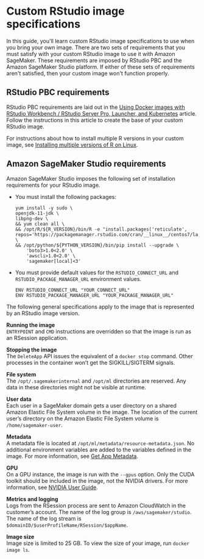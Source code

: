 # Custom RStudio image specifications<a name="rstudio-byoi-specs"></a>

In this guide, you'll learn custom RStudio image specifications to use when you bring your own image\. There are two sets of requirements that you must satisfy with your custom RStudio image to use it with Amazon SageMaker\. These requirements are imposed by RStudio PBC and the Amazon SageMaker Studio platform\. If either of these sets of requirements aren't satisfied, then your custom image won't function properly\.

## RStudio PBC requirements<a name="rstudio-byoi-specs-rstudio"></a>

RStudio PBC requirements are laid out in the [Using Docker images with RStudio Workbench / RStudio Server Pro, Launcher, and Kubernetes](https://support.rstudio.com/hc/en-us/articles/360019253393-Using-Docker-images-with-RStudio-Server-Pro-Launcher-and-Kubernetes) article\. Follow the instructions in this article to create the base of your custom RStudio image\. 

For instructions about how to install multiple R versions in your custom image, see [Installing multiple versions of R on Linux](https://support.rstudio.com/hc/en-us/articles/215488098)\.

## Amazon SageMaker Studio requirements<a name="rstudio-byoi-specs-studio"></a>

Amazon SageMaker Studio imposes the following set of installation requirements for your RStudio image\.
+ You must install the following packages:

  ```
  yum install -y sudo \
  openjdk-11-jdk \
  libpng-dev \
  && yum clean all \
  && /opt/R/${R_VERSION}/bin/R -e "install.packages('reticulate', repos='https://packagemanager.rstudio.com/cran/__linux__/centos7/latest')" \
  && /opt/python/${PYTHON_VERSION}/bin/pip install --upgrade \
      'boto3>1.0<2.0' \
      'awscli>1.0<2.0' \
      'sagemaker[local]<3'
  ```
+ You must provide default values for the `RSTUDIO_CONNECT_URL` and `RSTUDIO_PACKAGE_MANAGER_URL` environment values\.

  ```
  ENV RSTUDIO_CONNECT_URL "YOUR_CONNECT_URL"
  ENV RSTUDIO_PACKAGE_MANAGER_URL "YOUR_PACKAGE_MANAGER_URL"
  ```

The following general specifications apply to the image that is represented by an RStudio image version\.

**Running the image**  
`ENTRYPOINT` and `CMD` instructions are overridden so that the image is run as an RSession application\.

**Stopping the image**  
The `DeleteApp` API issues the equivalent of a `docker stop` command\. Other processes in the container won’t get the SIGKILL/SIGTERM signals\.

**File system**  
The `/opt/.sagemakerinternal` and `/opt/ml` directories are reserved\. Any data in these directories might not be visible at runtime\.

**User data**  
Each user in a SageMaker domain gets a user directory on a shared Amazon Elastic File System volume in the image\. The location of the current user’s directory on the Amazon Elastic File System volume is `/home/sagemaker-user`\.

**Metadata**  
A metadata file is located at `/opt/ml/metadata/resource-metadata.json`\. No additional environment variables are added to the variables defined in the image\. For more information, see [Get App Metadata](notebooks-run-and-manage-metadata.md#notebooks-run-and-manage-metadata-app)\.

**GPU**  
On a GPU instance, the image is run with the `--gpus` option\. Only the CUDA toolkit should be included in the image, not the NVIDIA drivers\. For more information, see [NVIDIA User Guide](https://docs.nvidia.com/datacenter/cloud-native/container-toolkit/user-guide.html)\.

**Metrics and logging**  
Logs from the RSession process are sent to Amazon CloudWatch in the customer’s account\. The name of the log group is `/aws/sagemaker/studio`\. The name of the log stream is `$domainID/$userProfileName/RSession/$appName`\.

**Image size**  
Image size is limited to 25 GB\. To view the size of your image, run `docker image ls`\.